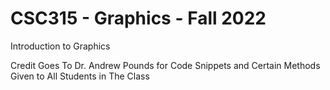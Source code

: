 # CSC315 - Graphics - Fall 2022

Introduction to Graphics

Credit Goes To Dr. Andrew Pounds for Code Snippets and Certain Methods Given to All Students in The Class
